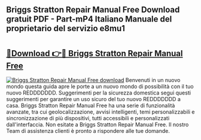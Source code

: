 ## Briggs Stratton Repair Manual Free Download gratuit PDF - Part-mP4 Italiano Manuale del proprietario del servizio e8mu1

# <h2><a href="http://dfa3yy.blite.top/?on=Briggs+Stratton+Repair+Manual+Free">🔗Download 👉🔴 Briggs Stratton Repair Manual Free</a></h2>

[![Briggs Stratton Repair Manual Free download](https://i.imgur.com/lujVjoI.png)](http://dfa3yy.blite.top/?on=Briggs+Stratton+Repair+Manual+Free)
Benvenuti in un nuovo mondo questa guida apre le porte a un nuovo mondo di possibilità con il tuo nuovo REDDDDDDD. Suggerimenti per la sicurezza domestica segui questi suggerimenti per garantire un uso sicuro del tuo nuovo REDDDDDDD a casa. Briggs Stratton Repair Manual Free ha una serie di funzionalità avanzate, tra cui geolocalizzazione, avvisi intelligenti, temi personalizzabili e sincronizzazione di più dispositivi, tutti accessibili e personalizzati dall'interfaccia. Non esitate a Briggs Stratton Repair Manual Free. Il nostro Team di assistenza clienti è pronto a rispondere alle tue domande.

